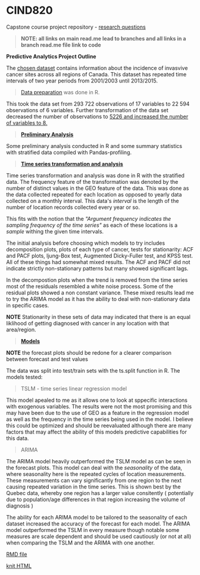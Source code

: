 # CIND820
Capstone course project repository - [research questions](https://github.com/OROY97/CIND820-OR/tree/ResearchQs)

>**NOTE: all links on main read.me lead to branches and all links in a branch read.me file link to code**

**Predictive Analytics Project Outline**

The [chosen dataset](https://github.com/OROY97/CIND820-OR/blob/DataSets/README.md) contains information about the incidence of invasvive cancer sites across all regions of Canada. This dataset has repeated time intervals of two year periods from 2001/2003 until 2013/2015.

>[Data preparation](https://github.com/OROY97/CIND820-OR/blob/Data-Prep-and-Clean/README.md) was done in R. 

This took the data set from 293 722 observations of 17 variables to 22 594 observations of 6 variables. Further transformation of the data set decreased the number of observations to [5226 and increased the number of variables to 8.](https://github.com/OROY97/CIND820-OR/blob/main/cancer_2.2.csv)

>**[Preliminary Analysis](https://github.com/OROY97/CIND820-OR/blob/Preliminary/README.md)**

Some preliminary analysis conducted in R and some summary statistics with stratified data compiled with Pandas-profiling. 

>**[Time series transformation and analysis](https://github.com/OROY97/CIND820-OR/blob/Time-Series-Analysis/README.md)**

  Time series transformation and analysis was done in R with the stratified data. The frequency feature of the transformation was denoted by the number of distinct values in the GEO feature of the data. This was done as the data collected repeated for each location as opposed to yearly data collected on a monthly interval. This data's _interval_ is the length of the number of location records collected every year or so. 
  
  This fits with the notion that the _"Argument frequency indicates the sampling frequency of the time series"_ as each of these locations is a _sample_ withing the given time intervals.

  The initial analysis before choosing which models to try includes decomposition plots, plots of each type of cancer, tests for stationarity: ACF and PACF plots, ljung-Box test, Augmented Dicky-Fuller test, and KPSS test. All of these things had somewhat mixed results. The ACF and PACF did not indicate strictly non-stationary patterns but many showed significant lags. 

  In the decompostion plots when the trend is removed from the time series most of the residuals resembled a white noise process. Some of the residual plots showed a non constant variance. These mixed results lead me to try the ARIMA model as it has the ability to deal with non-stationary data in specific cases.

**NOTE** Stationarity in these sets of data may indicated that there is an equal liklihood of getting diagnosed with cancer in any location with that area/region.

>**[Models](https://github.com/OROY97/CIND820-OR/blob/Models/README.md)**

**NOTE** the forecast plots should be redone for a clearer comparison between forecast and test values

The data was split into test/train sets with the ts.split function in R. The models tested: 
>TSLM - time series linear regression model
  
  This model apealed to me as it allows one to look at sppecific interactions with exogenous variables. The results were not the most promising and this may have been due to the use of GEO as a feature in the regression model as well as the frequency in the time series being used in the model. I believe this could be optimized and should be reevaluated although there are many factors that may affect the ability of this models predictive capabilities for this data.

>ARIMA

  The ARIMA model heavily outperformed the TSLM model as can be seen in the forecast plots. This model can deal with the _seasonality_ of the data, where seasonality here is the repeated cycles of location measurements. These measurements can vary significantly from one region to the next causing repeated variation in the time series. This is shown best by the Quebec data, whereby one region has a larger value consitently ( potentially due to population/age differences in that region increasing the volume of diagnosis )
  
  The ability for each ARIMA model to be tailored to the seasonality of each dataset increased the accuracy of the forecast for each model. The ARIMA model outperformed the TSLM in every measure though notable some measures are scale dependent and should be used cautiously (or not at all) when comparing the TSLM and the ARIMA with one another. 



[RMD file](https://github.com/OROY97/CIND820-OR/blob/R-code/PROJECT820.rmd)

[knit HTML](https://github.com/OROY97/CIND820-OR/blob/R-code/PROJECT820.html)






